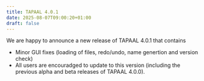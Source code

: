 ```yaml
---
title: TAPAAL 4.0.1
date: 2025-08-07T09:00:20+01:00
draft: false
---
```


We are happy to announce a new release of TAPAAL 4.0.1 that contains

* Minor GUI fixes (loading of files, redo/undo, name genertion and version check)
* All users are encouradged to update to this version (including the previous alpha and beta releases of TAPAAL 4.0.0).
  
